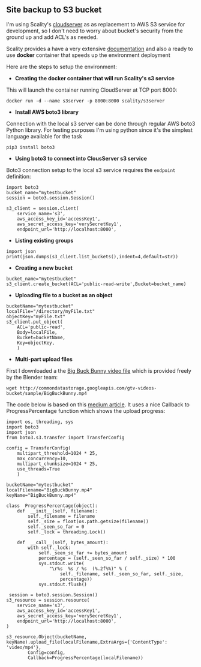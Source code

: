 ## Site backup to S3 bucket

  

I'm using Scality's [cloudserver](I%27m%20using%20Scality%27s%20cloudserver%20%3Chttp://https://github.com/scality/cloudserver%3E%3E) as as replacement to AWS S3 service for development, so I don't need to worry about bucket's security from the ground up and add ACL's as needed.

Scality provides a have a very extensive [documentation](https://s3-server.readthedocs.io/en/latest/) and also  a ready to use **docker** container that speeds up the environment deployment

Here are the steps to setup the environment:

- **Creating the docker container that will run Scality's s3 service**

This will launch the container running CloudServer at TCP port 8000:<p></p>

``docker run -d --name s3server -p 8000:8000 scality/s3server``

  - **Install AWS boto3 library**

 Connection with the local s3 server can be done through regular AWS boto3 Python library. For testing purposes I'm using python since it's the simplest language available for the task

``pip3 install boto3``

  

- **Using boto3 to connect into ClousServer s3 service**

Boto3 connection setup to the local s3 service requires the ``endpoint`` definition:

  

<pre><code>import boto3
bucket_name="mytestbucket"
session = boto3.session.Session()

s3_client = session.client(
	service_name='s3',
	aws_access_key_id='accessKey1',
	aws_secret_access_key='verySecretKey1',
	endpoint_url='http://localhost:8000',</code></pre>

  - **Listing existing groups**
<pre><code>import json
print(json.dumps(s3_client.list_buckets(),indent=4,default=str))
</code></pre>

- **Creating a new bucket**
<pre><code>bucket_name="mytestbucket"
s3_client.create_bucket(ACL='public-read-write',Bucket=bucket_name)
</code></pre>

- **Uploading file to a bucket as an object**
<pre><code>bucketName="mytestbucket"
localFile="/directory/myFile.txt"
objectKey="myFile.txt"
s3_client.put_object(
	ACL='public-read',
	Body=localFile,
	Bucket=bucketName,
	Key=objectKey,
	)</code></pre>

- **Multi-part upload files**

First I downloaded a the [Big Buck Bunny video file](http://commondatastorage.googleapis.com/gtv-videos-bucket/sample/BigBuckBunny.mp4) which is provided freely by the Blender team:

``wget http://commondatastorage.googleapis.com/gtv-videos-bucket/sample/BigBuckBunny.mp4``

The code below is based on this [medium article](https://medium.com/analytics-vidhya/aws-s3-multipart-upload-download-using-boto3-python-sdk-2dedb0945f11). It uses a nice Callback to ProgressPercentage function which shows the upload progress:

<pre><code>import os, threading, sys
import boto3
import json
from boto3.s3.transfer import TransferConfig

config = TransferConfig(
	multipart_threshold=1024 * 25,
	max_concurrency=10,
	multipart_chunksize=1024 * 25,
	use_threads=True
	)
 
bucketName="mytestbucket"
localFilename="BigBuckBunny.mp4"
keyName="BigBuckBunny.mp4"

class  ProgressPercentage(object):
	def  __init__(self, filename):
		self._filename = filename
		self._size = float(os.path.getsize(filename))
		self._seen_so_far = 0
		self._lock = threading.Lock()

	def  __call__(self, bytes_amount):
		with self._lock:
			self._seen_so_far += bytes_amount
			percentage = (self._seen_so_far / self._size) * 100
			sys.stdout.write(
				"\r%s  %s / %s  (%.2f%%)" % (
					self._filename, self._seen_so_far, self._size,
					percentage))
			sys.stdout.flush()

 session = boto3.session.Session()
s3_resource = session.resource(
	service_name='s3',
	aws_access_key_id='accessKey1',
	aws_secret_access_key='verySecretKey1',
	endpoint_url='http://localhost:8000',
)

s3_resource.Object(bucketName, keyName).upload_file(localFilename,ExtraArgs={'ContentType': 'video/mp4'},
		Config=config,
		Callback=ProgressPercentage(localFilename))</code></pre>
